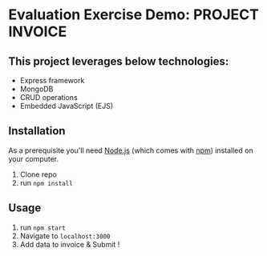# Evaluation Exercise Demo: PROJECT INVOICE

## This project leverages below technologies:

* Express framework
* MongoDB
* CRUD operations
* Embedded JavaScript (EJS)


## Installation

As a prerequisite you'll need [Node.js](https://nodejs.org/en/download/) (which comes with [npm](http://npmjs.com)) installed on your computer. 

1. Clone repo
2. run `npm install` 

## Usage 

1. run `npm start`
2. Navigate to `localhost:3000`
3. Add data to invoice & Submit !